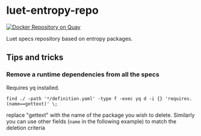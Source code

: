 # luet-entropy-repo
[![Docker Repository on Quay](https://quay.io/repository/luet/entropy-minimal/status "Docker Repository on Quay")](https://quay.io/repository/luet/entropy-minimal)

Luet specs repository based on entropy packages.

## Tips and tricks

### Remove a runtime dependencies from all the specs

Requires yq installed.

```find ./ -path '*/definition.yaml' -type f -exec yq d -i {} 'requires.(name==gettext)' \;```

replace "gettext" with the name of the package you wish to delete. Similarly you can use other fields (`name` in the following example) to
match the deletion criteria
